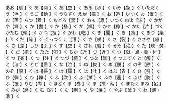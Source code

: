 あお【扇 】ぐ
あ【開 】く
あ【空 】く
ある【歩 】く
いそ【急 】ぐ
いただく
う【浮 】く
うご【動 】く
うなずく
えが【描 】く
お【追 】いつく
お【置 】く
お【落 】ちつ【着 】く
おどろ【驚 】く
おも【思 】いつく
およ【泳 】ぐ
かがや【輝 】く
か【書 】く
か【掻 】く
か【嗅】ぐ
かせ【稼 】ぐ
かた【片 】づく
かたむ【傾 】く
かつ【担 】ぐ
かわ【乾 】く
き【聞 】く
き【効 】く
きづ【築 】く
くだ【砕 】く
くっつく
こ【漕 】ぐ
さ【咲 】く
さ【裂 】く
ささや【囁 】く
さ【差 】しひ【引 】く
す【空 】く
さわ【騒 】ぐ
そそ【注 】ぐ
た【炊・焚 】く
だ【抱 】く
たた【叩 】く
ちか【近 】づ【近 】く
つ【就・点・着・付 】く
つ【突 】く
つ【注 】ぐ
つづ【続 】く
つな【繋 】ぐ
つまずく
と【解 】く
と【溶 】く
とど【届 】く
な【泣 】く
ぬ【抜 】く
ぬ【脱 】ぐ
のぞ【除 】く
のぞ【覗 】く
は【掃 】く
は【履 】く
は【吐 】く
はぶ【省 】く
ひ【引 】く
ひ【弾 】く
ひ【轢 】く
ふ【吹 】く
ふ【拭 】く
ふさ【塞 】ぐ
ふせ【防 】ぐ
ふ【振 】りむ【向 】く
ほどく
ま【巻 】く
ま【撒・蒔 】く
またぐ
まね【招 】く
みが【磨 】く
む【向 】く
む【剥 】く
や【焼 】く
やぶ【破 】く
わ【沸・湧 】く
